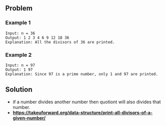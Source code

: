 ## Problem

### Example 1

```
Input: n = 36
Output: 1 2 3 4 6 9 12 18 36
Explanation: All the divisors of 36 are printed.
```

### Example 2

```
Input: n = 97
Output: 1 97
Explanation: Since 97 is a prime number, only 1 and 97 are printed.
```

## Solution

- if a number divides another number then quotiont will also divides that number.
- **https://takeuforward.org/data-structure/print-all-divisors-of-a-given-number/**
